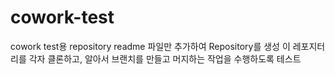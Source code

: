 # cowork-test
cowork test용 repository
readme 파일만 추가하여 Repository를 생성
이 레포지터리를 각자 클론하고, 알아서 브랜치를 만들고 머지하는 작업을 수행하도록 테스트

